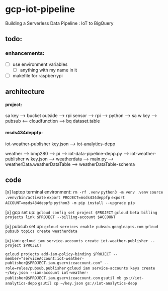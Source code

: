 # gcp-iot-pipeline
Building a Serverless Data Pipeline : IoT to BigQuery

## todo:

### enhancements:
- [ ] use environment variables
   - [ ] anything with my name in it
- [ ] makefile for raspberrypi

## architecture

#### project:
sa key —> bucket
outside —> rpi sensor —> rpi —> python —> sa w key —> pubsub <— cloudfunction —> bq dataset.table

#### msds434deppfp:
iot-weather-publisher key.json —> iot-analytics-depp

weather —> bmp280 —> pi —> iot-data-pipeline-depp.py --> iot-weather-publisher w key.json —> weatherdata —> main.py —> weatherData.weatherDataTable —> weatherDataTable-schema

## code

[x] laptop terminal environment:
```rm -rf .venv```
```python3 -m venv .venv```
```source .venv/bin/activate```
```export PROJECT=msds434deppfp```
```export ACCOUNT=msds434deppfp```
```python3 -m pip install --upgrade pip```

[x] gcp set up:
```gcloud config set project $PROJECT```
```gcloud beta billing projects link $PROJECT --billing-account $ACCOUNT```

[x] pubsub set up:
```gcloud services enable pubsub.googleapis.com```
```gcloud pubsub topics create weatherdata```

[x] iam:
```gcloud iam service-accounts create iot-weather-publisher --project $PROJECT```

```gcloud projects add-iam-policy-binding $PROJECT --member="serviceAccount:iot-weather-publisher@$PROJECT.iam.gserviceaccount.com" --role=roles/pubsub.publisher```
```gcloud iam service-accounts keys create ~/key.json --iam-account iot-weather-publisher@$PROJECT.iam.gserviceaccount.com```
```gsutil mb gs://iot-analytics-depp```
```gsutil cp ~/key.json gs://iot-analytics-depp```

